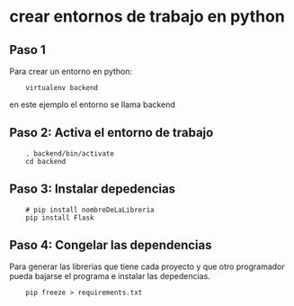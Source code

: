 # crear entornos de trabajo en python

## Paso 1

Para crear un entorno en python: 

        virtualenv backend

en este ejemplo el entorno se llama backend

## Paso 2: Activa el entorno de trabajo

        . backend/bin/activate
        cd backend

## Paso 3: Instalar depedencias

        # pip install nombreDeLaLibreria
        pip install Flask 

## Paso 4: Congelar las dependencias

Para generar las librerias que tiene cada proyecto y que otro programador pueda bajarse el programa e instalar las depedencias.

        pip freeze > requirements.txt